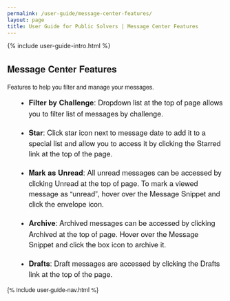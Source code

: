 ```yaml
---
permalink: /user-guide/message-center-features/
layout: page
title: User Guide for Public Solvers | Message Center Features
---
```

<div class="res-sec">
  <div class="grid-row ">
    <div class="grid-col-12">{% include user-guide-intro.html %}</div>
  </div>
  <div class="grid-row grid-gap usa-typo">
    <div class="grid-col-12 pt-10 pb-30 px-0">
      <div class="bg-secondary-lighter text-center">
        <h2 class="mb-0">Message Center Features</h2>
      </div>
    </div>
    <div class="grid-row grid-gap justify-content-between">
      <div class="grid-col-7">
        <div class="usa-prose">
          <p>Features to help you filter and manage your messages.</p>
          <ul style="padding-left: 50px;">
            <li style="font-weight:900;"><span style="font-size: 1.06rem; line-height: 1.5; font-weight: 400;"><b>Filter by Challenge</b>: Dropdown list at the top of page allows you to filter list of messages by challenge.</span></li><br>
            <li style="font-weight:900;"><span style="font-size: 1.06rem; line-height: 1.5; font-weight: 400;"><b>Star</b>: Click star icon next to message date to add it to a special list and allow you to access it by clicking the Starred link at the top of the page.</span></li><br>
            <li style="font-weight:900;"><span style="font-size: 1.06rem; line-height: 1.5; font-weight: 400;"><b>Mark as Unread</b>: All unread messages can be accessed by clicking Unread at the top of page. To mark a viewed message as “unread”, hover over the Message Snippet and click the envelope icon.</span></li><br>
            <li style="font-weight:900;"><span style="font-size: 1.06rem; line-height: 1.5; font-weight: 400;"><b>Archive</b>: Archived messages can be accessed by clicking Archived at the top of page. Hover over the Message Snippet and click the box icon to archive it.</span></li><br>
            <li style="font-weight:900;"><span style="font-size: 1.06rem; line-height: 1.5; font-weight: 400;"><b>Drafts</b>: Draft messages are accessed by clicking the Drafts link at the top of the page. </span></li>
          </ul>
        </div>
      </div>
      <div class="grid-col-4">{% include user-guide-nav.html %} </div>
    </div>
  </div>

  <style>
    .usa-prose ol{
      padding-left: 50px;
      margin-top: 0;
    }
    .usa-prose ol ul{
      margin-top: 0;
    }
    .usa-prose ul{
      padding-left: 2rem;
      margin-top: 0;
      margin-bottom: 1em;
    }
    .usa-prose ul li{
      max-width: 100%;
      margin-bottom: 0;
    }
    .tablet\:grid-col-10 {
      flex: 0 1 auto;
      width: 100%;
    }
    .grid-container .usa-sidenav {
      margin-left: 0;
      margin-right: 0;
      padding-left: 0;
    }
    .grid-container .usa-sidenav__sublist {
      list-style-type: none;
      padding-left: 0;
      margin: 0;
      font-size: 1rem;
    }
    .usa-typo {
      font-family: Source Sans Pro Web,Helvetica Neue,Helvetica,Roboto,Arial,sans-serif;
    }
    .menu-title {
      text-indent: 1em;
      font-weight: 600;
    }
    .no-underline {
      text-decoration: none !important;
    }
    .child-link {
      text-indent: 2em;
      color: #757575;
      font-weight: 500;
    }
    .usa-sidenav__item a:not(.usa-current):hover {
      background-color: #f1f1f1;
    }

    .usa-sidenav__sublist .usa-sidenav__item a.inactive-link:hover,
    .usa-sidenav__item a.child-link.inactive-link:hover {
      color: #004c8c !important;
      font-weight: 400 !important;
      text-decoration: none !important;
    }

    .usa-sidenav__sublist a:not(.usa-current),
    .usa-sidenav__item a.child-link:not(.usa-current) {
      color: #757575 !important;
    }

    .usa-current {
      color: #205493 !important;
      font-weight: 600 !important;
    }

    .usa-sidenav__item a.child-link:not(.usa-current):hover {
      font-weight: 400 !important;
    }

    .usa-sidenav__item a[href="/user-guide/"]:hover {
      color: #205493 !important;
      font-weight: 400 !important;
    }

    /* Added CSS rule */
    .usa-sidenav__item a.menu-title:hover {
      background-color: transparent !important;
    }                    
  </style>
